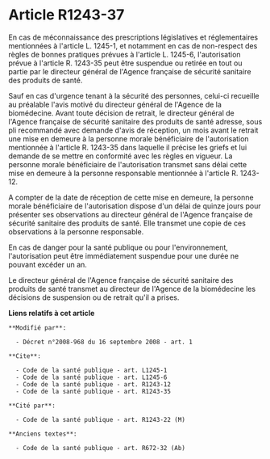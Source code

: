 # Article R1243-37

En cas de méconnaissance des prescriptions législatives et réglementaires mentionnées à l'article L. 1245-1, et notamment en
cas de non-respect des règles de bonnes pratiques prévues à l'article L. 1245-6, l'autorisation prévue à l'article R. 1243-35
peut être suspendue ou retirée en tout ou partie par le directeur général de l'Agence française de sécurité sanitaire des
produits de santé. 

Sauf en cas d'urgence tenant à la sécurité des personnes, celui-ci recueille au préalable l'avis motivé du directeur général
de l'Agence de la biomédecine. Avant toute décision de retrait, le directeur général de l'Agence française de sécurité
sanitaire des produits de santé adresse, sous pli recommandé avec demande d'avis de réception, un mois avant le retrait une
mise en demeure à la personne morale bénéficiaire de l'autorisation mentionnée à l'article R. 1243-35 dans laquelle il
précise les griefs et lui demande de se mettre en conformité avec les règles en vigueur. La personne morale bénéficiaire de
l'autorisation transmet sans délai cette mise en demeure à la personne responsable mentionnée à l'article R. 1243-12.

A compter de la date de réception de cette mise en demeure, la personne morale bénéficiaire de l'autorisation dispose d'un
délai de quinze jours pour présenter ses observations au directeur général de l'Agence française de sécurité sanitaire des
produits de santé. Elle transmet une copie de ces observations à la personne responsable. 

En cas de danger pour la santé publique ou pour l'environnement, l'autorisation peut être immédiatement suspendue pour une
durée ne pouvant excéder un an. 

Le directeur général de l'Agence française de sécurité sanitaire des produits de santé transmet au directeur de l'Agence de
la biomédecine les décisions de suspension ou de retrait qu'il a prises.

**Liens relatifs à cet article**

	**Modifié par**:

	  - Décret n°2008-968 du 16 septembre 2008 - art. 1

	**Cite**:

	  - Code de la santé publique - art. L1245-1
	  - Code de la santé publique - art. L1245-6
	  - Code de la santé publique - art. R1243-12
	  - Code de la santé publique - art. R1243-35

	**Cité par**:

	  - Code de la santé publique - art. R1243-22 (M)

	**Anciens textes**:

	  - Code de la santé publique - art. R672-32 (Ab)
